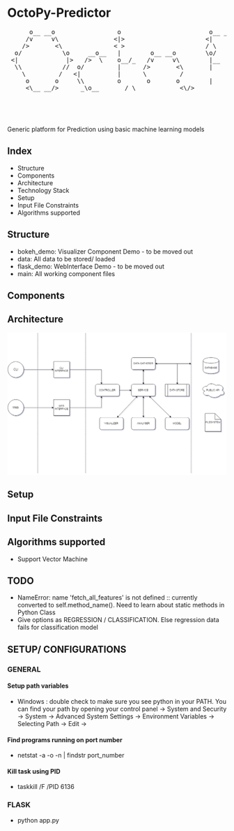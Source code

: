 # OctoPy-Predictor

<pre>
      o__ __o                 o                        o__ __o               
     /v     v\               <|>                      <|     v\              
    />       <\              < >                      / \     <\             
  o/           \o     __o__   |        o__ __o        \o/     o/   o      o  
 <|             |>   />  \    o__/_   /v     v\        |__  _<|/  <|>    <|> 
  \\           //  o/         |      />       <\       |          < >    < > 
    \         /   <|          |      \         /      <o>          \o    o/  
     o       o     \\         o       o       o        |            v\  /v   
     <\__ __/>      _\o__</   <\__    <\__ __/>       / \            <\/>    
                                                                      /      
                                                                     o       
                                                                  __/>       
                                                                  
</pre>

Generic platform for Prediction using basic machine learning models

## Index

- Structure
- Components
- Architecture
- Technology Stack
- Setup
- Input File Constraints
- Algorithms supported

## Structure

- bokeh_demo: Visualizer Component Demo - to be moved out
- data: All data to be stored/ loaded
- flask_demo: WebInterface Demo - to be moved out
- main: All working component files

## Components

## Architecture
![Proposed Architecture][logo]


## Setup

## Input File Constraints

## Algorithms supported
- Support Vector Machine

## TODO
- NameError: name 'fetch_all_features' is not defined :: currently converted to self.method_name(). Need to learn about static methods in Python Class	
- Give options as REGRESSION / CLASSIFICATION. Else regression data fails for classification model

[logo]: https://raw.githubusercontent.com/ZNevzz/ZNevzz.github.io/master/Octo-Py.png


## SETUP/ CONFIGURATIONS

### GENERAL
#### Setup path variables
- Windows : double check to make sure you see python in your PATH. You can find your path by opening your control panel -> System and Security -> System -> Advanced System Settings -> Environment Variables -> Selecting Path -> Edit ->


#### Find programs running on port number
- netstat -a -o -n | findstr port_number

#### Kill task using PID
- taskkill /F /PID 6136

### FLASK
- python app.py


